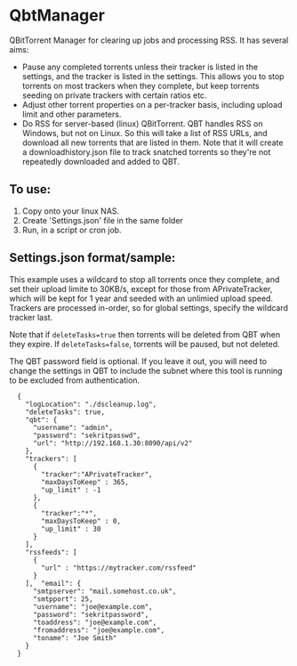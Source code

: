 # QbtManager
 QBitTorrent Manager for clearing up jobs and processing RSS. It has several aims:
 * Pause any completed torrents unless their tracker is listed in the settings, and the tracker is listed in the settings. This allows you to stop torrents on most trackers when they complete, but keep torrents seeding on private trackers with certain ratios etc.
 * Adjust other torrent properties on a per-tracker basis, including upload limit and other parameters.
 * Do RSS for server-based (linux) QBitTorrent. QBT handles RSS on Windows, but not on Linux. So this will take a list of RSS URLs, and download all new torrents that are listed in them. Note that it will create a downloadhistory.json file to track snatched torrents so they're not repeatedly downloaded and added to QBT.
  
## To use:
1. Copy onto your linux NAS.
2. Create 'Settings.json' file in the same folder
3. Run, in a script or cron job. 

## Settings.json format/sample:

This example uses a wildcard to stop all torrents once they complete, and set their upload
limite to 30KB/s, except for those from APrivateTracker, which will be kept for 1 year
and seeded with an unlimied upload speed. Trackers are processed in-order, so for global
settings, specify the wildcard tracker last.

Note that if `deleteTasks=true` then torrents will be deleted from QBT when they expire.
If `deleteTasks=false`, torrents will be paused, but not deleted.

The QBT password field is optional. If you leave it out, you will need to change the settings
in QBT to include the subnet where this tool is running to be excluded from authentication.

```
  {
    "logLocation": "./dscleanup.log",
    "deleteTasks": true,
    "qbt": {
      "username": "admin",
      "password": "sekritpasswd",
      "url": "http://192.168.1.30:8090/api/v2"
    },
    "trackers": [
      {
        "tracker":"APrivateTracker",
        "maxDaysToKeep" : 365,
        "up_limit" : -1
      },   
      {
        "tracker":"*",
        "maxDaysToKeep" : 0,
        "up_limit" : 30
      }      
    ],
    "rssfeeds": [
      {
        "url" : "https://mytracker.com/rssfeed"
      }
    ],  "email": {
      "smtpserver": "mail.somehost.co.uk",
      "smtpport": 25,
      "username": "joe@example.com",
      "password": "sekritpassword",
      "toaddress": "joe@example.com",
      "fromaddress": "joe@example.com",
      "toname": "Joe Smith"
    }
  }
```
